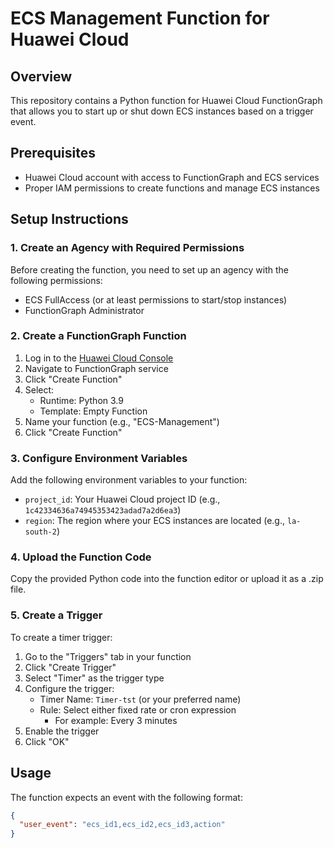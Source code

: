 # ECS Management Function for Huawei Cloud

## Overview
This repository contains a Python function for Huawei Cloud FunctionGraph that allows you to start up or shut down ECS instances based on a trigger event.

## Prerequisites
- Huawei Cloud account with access to FunctionGraph and ECS services
- Proper IAM permissions to create functions and manage ECS instances

## Setup Instructions

### 1. Create an Agency with Required Permissions
Before creating the function, you need to set up an agency with the following permissions:
- ECS FullAccess (or at least permissions to start/stop instances)
- FunctionGraph Administrator

### 2. Create a FunctionGraph Function
1. Log in to the [Huawei Cloud Console](https://console.huaweicloud.com/)
2. Navigate to FunctionGraph service
3. Click "Create Function"
4. Select:
   - Runtime: Python 3.9
   - Template: Empty Function
5. Name your function (e.g., "ECS-Management")
6. Click "Create Function"

### 3. Configure Environment Variables
Add the following environment variables to your function:
- `project_id`: Your Huawei Cloud project ID (e.g., `1c42334636a74945353423adad7a2d6ea3`)
- `region`: The region where your ECS instances are located (e.g., `la-south-2`)

### 4. Upload the Function Code
Copy the provided Python code into the function editor or upload it as a .zip file.

### 5. Create a Trigger
To create a timer trigger:

1. Go to the "Triggers" tab in your function
2. Click "Create Trigger"
3. Select "Timer" as the trigger type
4. Configure the trigger:
   - Timer Name: `Timer-tst` (or your preferred name)
   - Rule: Select either fixed rate or cron expression
     - For example: Every 3 minutes
5. Enable the trigger
6. Click "OK"

## Usage
The function expects an event with the following format:
```json
{
  "user_event": "ecs_id1,ecs_id2,ecs_id3,action"
}
